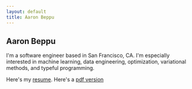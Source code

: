 ```yaml
---
layout: default
title: Aaron Beppu
---
```


## Aaron Beppu

I'm a software engineer based in San Francisco, CA.
I'm especially interested in machine learning, data engineering, optimization, variational methods, and typeful programming.

Here's my [resume](blog/resume). Here's a [pdf version](abeppu_resume.pdf)


